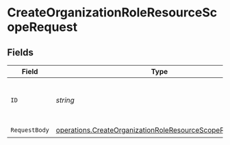 # CreateOrganizationRoleResourceScopeRequest


## Fields

| Field                                                                                                                                  | Type                                                                                                                                   | Required                                                                                                                               | Description                                                                                                                            |
| -------------------------------------------------------------------------------------------------------------------------------------- | -------------------------------------------------------------------------------------------------------------------------------------- | -------------------------------------------------------------------------------------------------------------------------------------- | -------------------------------------------------------------------------------------------------------------------------------------- |
| `ID`                                                                                                                                   | *string*                                                                                                                               | :heavy_check_mark:                                                                                                                     | The unique identifier of the organization role.                                                                                        |
| `RequestBody`                                                                                                                          | [operations.CreateOrganizationRoleResourceScopeRequestBody](../../models/operations/createorganizationroleresourcescoperequestbody.md) | :heavy_check_mark:                                                                                                                     | N/A                                                                                                                                    |